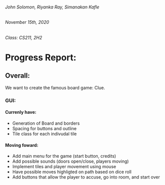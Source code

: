 ###### John Solomon, Riyanka Ray, Simanakan Kafle
###### November 15th, 2020
###### Class: CS211, 2H2
# Progress Report:
## Overall:
We want to create the famous board game: Clue.

### GUI:
#### Currenly have:
* Generation of Board and borders
* Spacing for buttons and outline
* Tile class for each indivudal tile
#### Moving foward:
* Add main menu for the game (start button, credits)
* Add possible sounds (doors open/close, players moving)
* Implement tiles and player movement using mouse
* Have possible moves highligted on path based on dice roll
* Add buttons that allow the player to accuse, go into room, and start over




